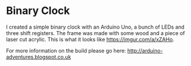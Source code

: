 # Binary Clock

I created a simple binary clock with an Arduino Uno, a bunch of LEDs and three shift registers. The frame was made with some wood and a piece of laser cut acrylic. This is what it looks like https://imgur.com/a/xZAHo.

For more information on the build please go here: http://arduino-adventures.blogspot.co.uk

